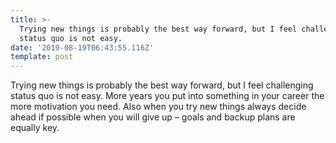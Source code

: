 ```yaml
---
title: >-
  Trying new things is probably the best way forward, but I feel challenging
  status quo is not easy.
date: '2019-08-19T06:43:55.116Z'
template: post
---
```

Trying new things is probably the best way forward, but I feel challenging status quo is not easy. More years you put into something in your career the more motivation you need. Also when you try new things always decide ahead if possible when you will give up – goals and backup plans are equally key.

